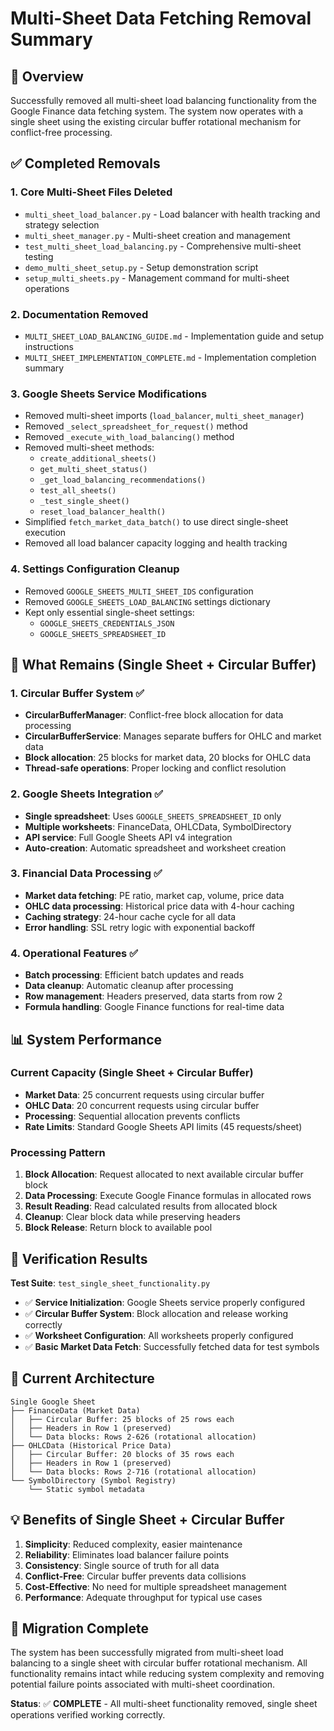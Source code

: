# Multi-Sheet Data Fetching Removal Summary

## 🎯 Overview

Successfully removed all multi-sheet load balancing functionality from the Google Finance data fetching system. The system now operates with a single sheet using the existing circular buffer rotational mechanism for conflict-free processing.

## ✅ Completed Removals

### 1. **Core Multi-Sheet Files Deleted**
- `multi_sheet_load_balancer.py` - Load balancer with health tracking and strategy selection
- `multi_sheet_manager.py` - Multi-sheet creation and management
- `test_multi_sheet_load_balancing.py` - Comprehensive multi-sheet testing
- `demo_multi_sheet_setup.py` - Setup demonstration script
- `setup_multi_sheets.py` - Management command for multi-sheet operations

### 2. **Documentation Removed**
- `MULTI_SHEET_LOAD_BALANCING_GUIDE.md` - Implementation guide and setup instructions
- `MULTI_SHEET_IMPLEMENTATION_COMPLETE.md` - Implementation completion summary

### 3. **Google Sheets Service Modifications**
- Removed multi-sheet imports (`load_balancer`, `multi_sheet_manager`)
- Removed `_select_spreadsheet_for_request()` method
- Removed `_execute_with_load_balancing()` method
- Removed multi-sheet methods:
  - `create_additional_sheets()`
  - `get_multi_sheet_status()`
  - `_get_load_balancing_recommendations()`
  - `test_all_sheets()`
  - `_test_single_sheet()`
  - `reset_load_balancer_health()`
- Simplified `fetch_market_data_batch()` to use direct single-sheet execution
- Removed all load balancer capacity logging and health tracking

### 4. **Settings Configuration Cleanup**
- Removed `GOOGLE_SHEETS_MULTI_SHEET_IDS` configuration
- Removed `GOOGLE_SHEETS_LOAD_BALANCING` settings dictionary
- Kept only essential single-sheet settings:
  - `GOOGLE_SHEETS_CREDENTIALS_JSON`
  - `GOOGLE_SHEETS_SPREADSHEET_ID`

## 🔄 What Remains (Single Sheet + Circular Buffer)

### 1. **Circular Buffer System** ✅
- **CircularBufferManager**: Conflict-free block allocation for data processing
- **CircularBufferService**: Manages separate buffers for OHLC and market data
- **Block allocation**: 25 blocks for market data, 20 blocks for OHLC data
- **Thread-safe operations**: Proper locking and conflict resolution

### 2. **Google Sheets Integration** ✅
- **Single spreadsheet**: Uses `GOOGLE_SHEETS_SPREADSHEET_ID` only
- **Multiple worksheets**: FinanceData, OHLCData, SymbolDirectory
- **API service**: Full Google Sheets API v4 integration
- **Auto-creation**: Automatic spreadsheet and worksheet creation

### 3. **Financial Data Processing** ✅
- **Market data fetching**: PE ratio, market cap, volume, price data
- **OHLC data processing**: Historical price data with 4-hour caching
- **Caching strategy**: 24-hour cache cycle for all data
- **Error handling**: SSL retry logic with exponential backoff

### 4. **Operational Features** ✅
- **Batch processing**: Efficient batch updates and reads
- **Data cleanup**: Automatic cleanup after processing
- **Row management**: Headers preserved, data starts from row 2
- **Formula handling**: Google Finance functions for real-time data

## 📊 System Performance

### **Current Capacity** (Single Sheet + Circular Buffer)
- **Market Data**: 25 concurrent requests using circular buffer
- **OHLC Data**: 20 concurrent requests using circular buffer
- **Processing**: Sequential allocation prevents conflicts
- **Rate Limits**: Standard Google Sheets API limits (45 requests/sheet)

### **Processing Pattern**
1. **Block Allocation**: Request allocated to next available circular buffer block
2. **Data Processing**: Execute Google Finance formulas in allocated rows
3. **Result Reading**: Read calculated results from allocated block
4. **Cleanup**: Clear block data while preserving headers
5. **Block Release**: Return block to available pool

## 🧪 Verification Results

**Test Suite**: `test_single_sheet_functionality.py`
- ✅ **Service Initialization**: Google Sheets service properly configured
- ✅ **Circular Buffer System**: Block allocation and release working correctly
- ✅ **Worksheet Configuration**: All worksheets properly configured
- ✅ **Basic Market Data Fetch**: Successfully fetched data for test symbols

## 🔧 Current Architecture

```
Single Google Sheet
├── FinanceData (Market Data)
│   ├── Circular Buffer: 25 blocks of 25 rows each
│   ├── Headers in Row 1 (preserved)
│   └── Data blocks: Rows 2-626 (rotational allocation)
├── OHLCData (Historical Price Data)
│   ├── Circular Buffer: 20 blocks of 35 rows each  
│   ├── Headers in Row 1 (preserved)
│   └── Data blocks: Rows 2-716 (rotational allocation)
└── SymbolDirectory (Symbol Registry)
    └── Static symbol metadata
```

## 💡 Benefits of Single Sheet + Circular Buffer

1. **Simplicity**: Reduced complexity, easier maintenance
2. **Reliability**: Eliminates load balancer failure points
3. **Consistency**: Single source of truth for all data
4. **Conflict-Free**: Circular buffer prevents data collisions
5. **Cost-Effective**: No need for multiple spreadsheet management
6. **Performance**: Adequate throughput for typical use cases

## 🎯 Migration Complete

The system has been successfully migrated from multi-sheet load balancing to a single sheet with circular buffer rotational mechanism. All functionality remains intact while reducing system complexity and removing potential failure points associated with multi-sheet coordination.

**Status**: ✅ **COMPLETE** - All multi-sheet functionality removed, single sheet operations verified working correctly.